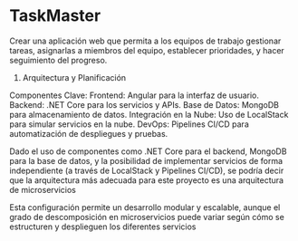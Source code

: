 # TaskMaster
Crear una aplicación web que permita a los equipos de trabajo gestionar tareas, asignarlas a miembros del equipo, establecer prioridades, y hacer seguimiento del progreso.

1. Arquitectura y Planificación

Componentes Clave:
Frontend: Angular para la interfaz de usuario.
Backend: .NET Core para los servicios y APIs.
Base de Datos: MongoDB para almacenamiento de datos.
Integración en la Nube: Uso de LocalStack para simular servicios en la nube.
DevOps: Pipelines CI/CD para automatización de despliegues y pruebas.

Dado el uso de componentes como .NET Core para el backend, MongoDB para la base de datos, y la posibilidad de implementar servicios de forma independiente (a través de LocalStack y Pipelines CI/CD), se podría decir que la arquitectura más adecuada para este proyecto es una arquitectura de microservicios

Esta configuración permite un desarrollo modular y escalable, aunque el grado de descomposición en microservicios puede variar según cómo se estructuren y desplieguen los diferentes servicios 